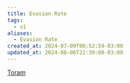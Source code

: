 ```yaml
---
title: Evasion Rate
tags:
  - v1
aliases:
  - Evasion Rate
created_at: 2024-07-09T00:52:59-03:00
updated_at: 2024-08-06T22:39:08-03:00
---
```


[Toram](../../../../rascunhos/2024/07/Toram.md)

